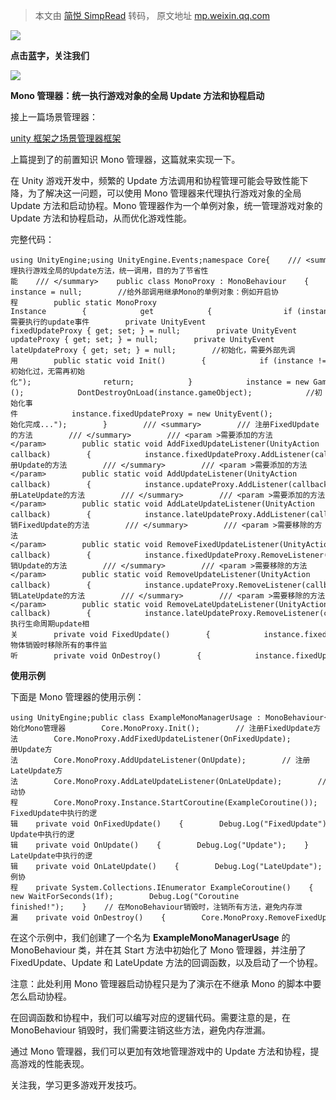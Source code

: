 > 本文由 [简悦 SimpRead](http://ksria.com/simpread/) 转码， 原文地址 [mp.weixin.qq.com](https://mp.weixin.qq.com/s/66Gvn_FUeYDRqzzEO1ZMbA)

![](https://mmbiz.qpic.cn/sz_mmbiz_gif/NSzqcbtSiakldVh8ZGApDU6jCHJug5cPMmqLYZIyLboaFwtmUSxiawoXut8UqLAmDrkwyoM6icfIDHr7f8w9Y61wQ/640?wx_fmt=gif&from=appmsg)

**点击蓝字，关注我们**

![](https://mmbiz.qpic.cn/sz_mmbiz_png/NSzqcbtSiakldVh8ZGApDU6jCHJug5cPMv4ppbny74VzEibk1hxzRBg18gMGtWr7s1K29uuMfef7kgWCmNZwRbmw/640?wx_fmt=png&from=appmsg)

**Mono 管理器：统一执行游戏对象的全局 Update 方法和协程启动**

接上一篇场景管理器：

[unity 框架之场景管理器框架](http://mp.weixin.qq.com/s?__biz=Mzg2MjUzMzcyOA==&mid=2247484153&idx=1&sn=b128a3bc8df7bb4577a18ab3db65a1ec&chksm=ce0723f6f970aae0367088ad9f80b6cdf1d06d0b9bfdab7afbfadb6572e47a0e90cbd214fa76&scene=21#wechat_redirect)  

上篇提到了的前置知识 Mono 管理器，这篇就来实现一下。

在 Unity 游戏开发中，频繁的 Update 方法调用和协程管理可能会导致性能下降，为了解决这一问题，可以使用 Mono 管理器来代理执行游戏对象的全局 Update 方法和启动协程。Mono 管理器作为一个单例对象，统一管理游戏对象的 Update 方法和协程启动，从而优化游戏性能。

完整代码：

```
using UnityEngine;using UnityEngine.Events;namespace Core{    /// <summary>    /// 代理执行游戏全局的Update方法，统一调用，目的为了节省性能    /// </summary>    public class MonoProxy : MonoBehaviour    {        private static MonoProxy instance = null;        //给外部调用继承Mono的单例对象：例如开启协程        public static MonoProxy Instance        {            get            {                if (instance == null)                {                    Init();                }                return instance;            }        }        //需要执行的update事件        private UnityEvent fixedUpdateProxy { get; set; } = null;        private UnityEvent updateProxy { get; set; } = null;        private UnityEvent lateUpdateProxy { get; set; } = null;        //初始化，需要外部先调用        public static void Init()        {            if (instance != null)            {                Debug.Log("Mono 已初始化过，无需再初始化");                return;            }            instance = new GameObject(nameof(MonoProxy)).AddComponent<MonoProxy>();            DontDestroyOnLoad(instance.gameObject);            //初始化事件            instance.fixedUpdateProxy = new UnityEvent();            instance.updateProxy = new UnityEvent();            instance.lateUpdateProxy = new UnityEvent();            Debug.Log("Mono 初始化完成...");        }        /// <summary>        /// 注册FixedUpdate的方法        /// </summary>        /// <param >需要添加的方法</param>        public static void AddFixedUpdateListener(UnityAction callback)        {            instance.fixedUpdateProxy.AddListener(callback);        }        /// <summary>        /// 注册Update的方法        /// </summary>        /// <param >需要添加的方法</param>        public static void AddUpdateListener(UnityAction callback)        {            instance.updateProxy.AddListener(callback);        }        /// <summary>        /// 注册LateUpdate的方法        /// </summary>        /// <param >需要添加的方法</param>        public static void AddLateUpdateListener(UnityAction callback)        {            instance.lateUpdateProxy.AddListener(callback);        }        /// <summary>        /// 注销FixedUpdate的方法        /// </summary>        /// <param >需要移除的方法</param>        public static void RemoveFixedUpdateListener(UnityAction callback)        {            instance.fixedUpdateProxy.RemoveListener(callback);        }        /// <summary>        /// 注销Update的方法        /// </summary>        /// <param >需要移除的方法</param>        public static void RemoveUpdateListener(UnityAction callback)        {            instance.updateProxy.RemoveListener(callback);        }        /// <summary>        /// 注销LateUpdate的方法        /// </summary>        /// <param >需要移除的方法</param>        public static void RemoveLateUpdateListener(UnityAction callback)        {            instance.lateUpdateProxy.RemoveListener(callback);        }        //执行生命周期update相关        private void FixedUpdate()        {            instance.fixedUpdateProxy?.Invoke();        }        private void Update()        {            instance.updateProxy?.Invoke();        }        private void LateUpdate()        {            instance.lateUpdateProxy?.Invoke();        }        //物体销毁时移除所有的事件监听        private void OnDestroy()        {            instance.fixedUpdateProxy.RemoveAllListeners();            instance.updateProxy.RemoveAllListeners();            instance.lateUpdateProxy.RemoveAllListeners();        }    }}
```

**使用示例**

下面是 Mono 管理器的使用示例：

```
using UnityEngine;public class ExampleMonoManagerUsage : MonoBehaviour{    void Start()    {        // 初始化Mono管理器        Core.MonoProxy.Init();        // 注册FixedUpdate方法        Core.MonoProxy.AddFixedUpdateListener(OnFixedUpdate);        // 注册Update方法        Core.MonoProxy.AddUpdateListener(OnUpdate);        // 注册LateUpdate方法        Core.MonoProxy.AddLateUpdateListener(OnLateUpdate);        // 启动协程        Core.MonoProxy.Instance.StartCoroutine(ExampleCoroutine());    }    // 在FixedUpdate中执行的逻辑    private void OnFixedUpdate()    {        Debug.Log("FixedUpdate");    }    // 在Update中执行的逻辑    private void OnUpdate()    {        Debug.Log("Update");    }    // 在LateUpdate中执行的逻辑    private void OnLateUpdate()    {        Debug.Log("LateUpdate");    }    // 示例协程    private System.Collections.IEnumerator ExampleCoroutine()    {        yield return new WaitForSeconds(1f);        Debug.Log("Coroutine finished!");    }    // 在MonoBehaviour销毁时，注销所有方法，避免内存泄漏    private void OnDestroy()    {        Core.MonoProxy.RemoveFixedUpdateListener(OnFixedUpdate);        Core.MonoProxy.RemoveUpdateListener(OnUpdate);        Core.MonoProxy.RemoveLateUpdateListener(OnLateUpdate);    }}
```

在这个示例中，我们创建了一个名为 **ExampleMonoManagerUsage** 的 MonoBehaviour 类，并在其 Start 方法中初始化了 Mono 管理器，并注册了 FixedUpdate、Update 和 LateUpdate 方法的回调函数，以及启动了一个协程。

注意：此处利用 Mono 管理器启动协程只是为了演示在不继承 Mono 的脚本中要怎么启动协程。

在回调函数和协程中，我们可以编写对应的逻辑代码。需要注意的是，在 MonoBehaviour 销毁时，我们需要注销这些方法，避免内存泄漏。

通过 Mono 管理器，我们可以更加有效地管理游戏中的 Update 方法和协程，提高游戏的性能表现。

关注我，学习更多游戏开发技巧。